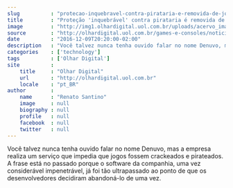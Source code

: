```yaml
---
slug          : "protecao-inquebravel-contra-pirataria-e-removida-de-jogos-apos-ser-quebrada"
title         : "Proteção 'inquebrável' contra pirataria é removida de jogos após ser quebrada"
image         : "http://img1.olhardigital.uol.com.br/uploads/acervo_imagens/2016/02/20160209150813_660_420.jpg"
source        : "http://olhardigital.uol.com.br/games-e-consoles/noticia/protecao-inquebravel-contra-pirataria-e-removida-de-jogos-apos-ser-quebrada/64570"
date          : "2016-12-09T20:20:00-02:00"
description   : "Você talvez nunca tenha ouvido falar no nome Denuvo, mas a empresa realiza um serviço que impedia que jogos fossem crackeados e pirateados. A frase está no passado porque o software da companhia, uma vez considerável impenetrável, já foi tão ultrapassado ao ponto de que os desenvolvedores decidiram abandoná-lo de uma vez."
categories    : ['technology']
tags          : ['Olhar Digital']
site          :
    title     : "Olhar Digital"
    url       : "http://olhardigital.uol.com.br"
    locale    : "pt_BR"
author        :
    name      : "Renato Santino"
    image     : null
    biography : null
    profile   : null
    facebook  : null
    twitter   : null
---
```


Você talvez nunca tenha ouvido falar no nome Denuvo, mas a empresa realiza um serviço que impedia que jogos fossem crackeados e pirateados. A frase está no passado porque o software da companhia, uma vez considerável impenetrável, já foi tão ultrapassado ao ponto de que os desenvolvedores decidiram abandoná-lo de uma vez.

